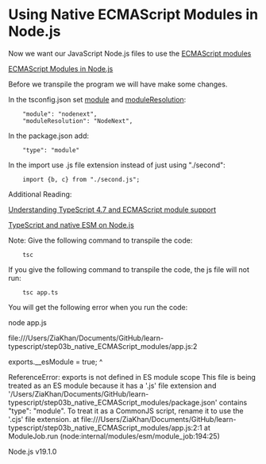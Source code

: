 # Using Native ECMAScript Modules in Node.js

Now we want our JavaScript Node.js files to use the [ECMAScript modules](https://nodejs.org/api/esm.html#modules-ecmascript-modules)

[ECMAScript Modules in Node.js](https://www.typescriptlang.org/docs/handbook/esm-node.html)

Before we transpile the program we will have make some changes.

In the tsconfig.json set [module](https://www.typescriptlang.org/tsconfig#module) and [moduleResolution](https://www.typescriptlang.org/tsconfig#moduleResolution):

        "module": "nodenext",
        "moduleResolution": "NodeNext", 

In the package.json add:

        "type": "module"

In the import use .js file extension instead of just using "./second":

        import {b, c} from "./second.js";

Additional Reading:

[Understanding TypeScript 4.7 and ECMAScript module support](https://blog.logrocket.com/typescript-4-7-ecmascript-module-support/)

[TypeScript and native ESM on Node.js](https://2ality.com/2021/06/typescript-esm-nodejs.html)

Note: Give the following command to transpile the code:

        tsc 

If you give the following command to transpile the code, the js file will not run:

        tsc app.ts

You will get the following error when you run the code:

node app.js

file:///Users/ZiaKhan/Documents/GitHub/learn-typescript/step03b_native_ECMAScript_modules/app.js:2

exports.__esModule = true;
^

ReferenceError: exports is not defined in ES module scope
This file is being treated as an ES module because it has a '.js' file extension and '/Users/ZiaKhan/Documents/GitHub/learn-typescript/step03b_native_ECMAScript_modules/package.json' contains "type": "module". To treat it as a CommonJS script, rename it to use the '.cjs' file extension.
    at file:///Users/ZiaKhan/Documents/GitHub/learn-typescript/step03b_native_ECMAScript_modules/app.js:2:1
    at ModuleJob.run (node:internal/modules/esm/module_job:194:25)

Node.js v19.1.0


